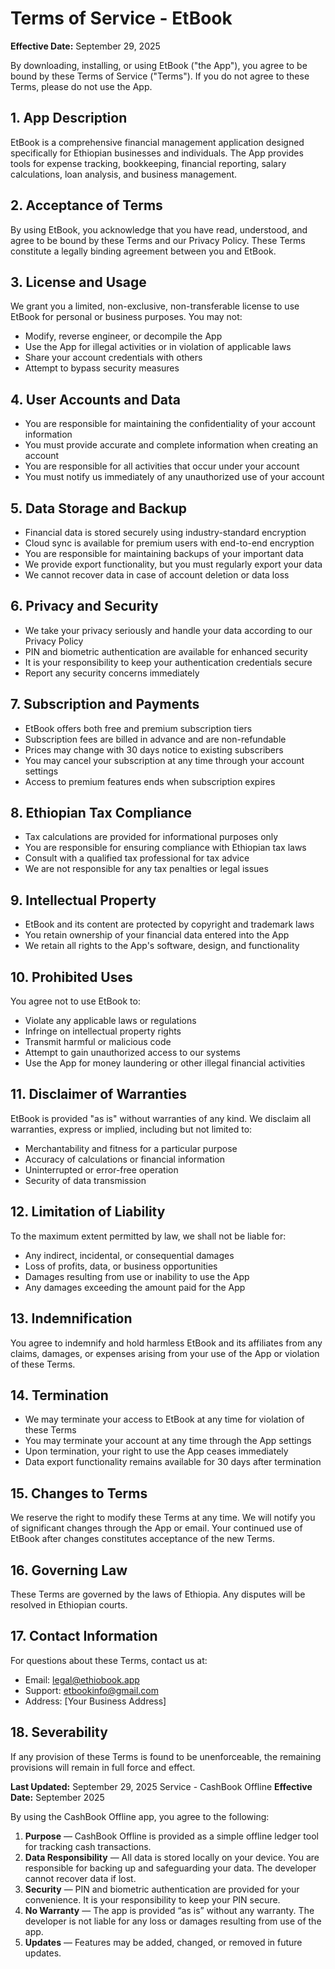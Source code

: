 # Terms of Service - EtBook
**Effective Date:** September 29, 2025

By downloading, installing, or using EtBook ("the App"), you agree to be bound by these Terms of Service ("Terms"). If you do not agree to these Terms, please do not use the App.

## 1. App Description
EtBook is a comprehensive financial management application designed specifically for Ethiopian businesses and individuals. The App provides tools for expense tracking, bookkeeping, financial reporting, salary calculations, loan analysis, and business management.

## 2. Acceptance of Terms
By using EtBook, you acknowledge that you have read, understood, and agree to be bound by these Terms and our Privacy Policy. These Terms constitute a legally binding agreement between you and EtBook.

## 3. License and Usage
We grant you a limited, non-exclusive, non-transferable license to use EtBook for personal or business purposes. You may not:
- Modify, reverse engineer, or decompile the App
- Use the App for illegal activities or in violation of applicable laws
- Share your account credentials with others
- Attempt to bypass security measures

## 4. User Accounts and Data
- You are responsible for maintaining the confidentiality of your account information
- You must provide accurate and complete information when creating an account
- You are responsible for all activities that occur under your account
- You must notify us immediately of any unauthorized use of your account

## 5. Data Storage and Backup
- Financial data is stored securely using industry-standard encryption
- Cloud sync is available for premium users with end-to-end encryption
- You are responsible for maintaining backups of your important data
- We provide export functionality, but you must regularly export your data
- We cannot recover data in case of account deletion or data loss

## 6. Privacy and Security
- We take your privacy seriously and handle your data according to our Privacy Policy
- PIN and biometric authentication are available for enhanced security
- It is your responsibility to keep your authentication credentials secure
- Report any security concerns immediately

## 7. Subscription and Payments
- EtBook offers both free and premium subscription tiers
- Subscription fees are billed in advance and are non-refundable
- Prices may change with 30 days notice to existing subscribers
- You may cancel your subscription at any time through your account settings
- Access to premium features ends when subscription expires

## 8. Ethiopian Tax Compliance
- Tax calculations are provided for informational purposes only
- You are responsible for ensuring compliance with Ethiopian tax laws
- Consult with a qualified tax professional for tax advice
- We are not responsible for any tax penalties or legal issues

## 9. Intellectual Property
- EtBook and its content are protected by copyright and trademark laws
- You retain ownership of your financial data entered into the App
- We retain all rights to the App's software, design, and functionality

## 10. Prohibited Uses
You agree not to use EtBook to:
- Violate any applicable laws or regulations
- Infringe on intellectual property rights
- Transmit harmful or malicious code
- Attempt to gain unauthorized access to our systems
- Use the App for money laundering or other illegal financial activities

## 11. Disclaimer of Warranties
EtBook is provided "as is" without warranties of any kind. We disclaim all warranties, express or implied, including but not limited to:
- Merchantability and fitness for a particular purpose
- Accuracy of calculations or financial information
- Uninterrupted or error-free operation
- Security of data transmission

## 12. Limitation of Liability
To the maximum extent permitted by law, we shall not be liable for:
- Any indirect, incidental, or consequential damages
- Loss of profits, data, or business opportunities
- Damages resulting from use or inability to use the App
- Any damages exceeding the amount paid for the App

## 13. Indemnification
You agree to indemnify and hold harmless EtBook and its affiliates from any claims, damages, or expenses arising from your use of the App or violation of these Terms.

## 14. Termination
- We may terminate your access to EtBook at any time for violation of these Terms
- You may terminate your account at any time through the App settings
- Upon termination, your right to use the App ceases immediately
- Data export functionality remains available for 30 days after termination

## 15. Changes to Terms
We reserve the right to modify these Terms at any time. We will notify you of significant changes through the App or email. Your continued use of EtBook after changes constitutes acceptance of the new Terms.

## 16. Governing Law
These Terms are governed by the laws of Ethiopia. Any disputes will be resolved in Ethiopian courts.

## 17. Contact Information
For questions about these Terms, contact us at:
- Email: legal@ethiobook.app
- Support: etbookinfo@gmail.com
- Address: [Your Business Address]

## 18. Severability
If any provision of these Terms is found to be unenforceable, the remaining provisions will remain in full force and effect.

**Last Updated:** September 29, 2025 Service - CashBook Offline
**Effective Date:** September 2025

By using the CashBook Offline app, you agree to the following:

1. **Purpose** — CashBook Offline is provided as a simple offline ledger tool for tracking cash transactions.
2. **Data Responsibility** — All data is stored locally on your device. You are responsible for backing up and safeguarding your data. The developer cannot recover data if lost.
3. **Security** — PIN and biometric authentication are provided for your convenience. It is your responsibility to keep your PIN secure.
4. **No Warranty** — The app is provided “as is” without any warranty. The developer is not liable for any loss or damages resulting from use of the app.
5. **Updates** — Features may be added, changed, or removed in future updates.
